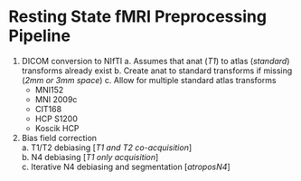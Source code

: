 # Resting State fMRI Preprocessing Pipeline
1. DICOM conversion to NIfTI
  a. Assumes that anat (*T1*) to atlas (*standard*) transforms already exist
  b. Create anat to standard transforms if missing (*2mm or 3mm space*)
  c. Allow for multiple standard atlas transforms
    - MNI152
    - MNI 2009c
    - CIT168
    - HCP S1200
    - Koscik HCP
7. Bias field correction  
  a. T1/T2 debiasing [*T1 and T2 co-acquisition*]  
  b. N4 debiasing [*T1 only acquisition*]  
  c. Iterative N4 debiasing and segmentation [*atroposN4*]  
